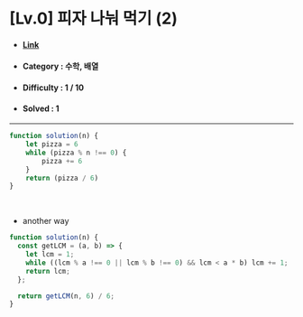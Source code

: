 # [Lv.0] 피자 나눠 먹기 (2)   
* #### [Link](https://school.programmers.co.kr/learn/courses/30/lessons/120815)
* #### Category : 수학, 배열 
* #### Difficulty : 1 / 10  
* #### Solved : 1

<hr />

```js
function solution(n) {
    let pizza = 6
    while (pizza % n !== 0) {
        pizza += 6
    }
    return (pizza / 6)
}
```

<br />

* another way  
```js
function solution(n) {
  const getLCM = (a, b) => {
    let lcm = 1;
    while ((lcm % a !== 0 || lcm % b !== 0) && lcm < a * b) lcm += 1;
    return lcm;
  };

  return getLCM(n, 6) / 6;
}
```